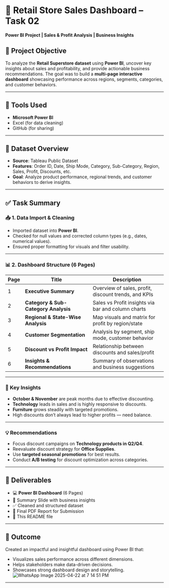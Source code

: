 
# 🛒 Retail Store Sales Dashboard – Task 02  
**Power BI Project | Sales & Profit Analysis | Business Insights**

## 📌 Project Objective
To analyze the **Retail Superstore dataset** using **Power BI**, uncover key insights about sales and profitability, and provide actionable business recommendations. The goal was to build a **multi-page interactive dashboard** showcasing performance across regions, segments, categories, and customer behaviors.

---

## 🧰 Tools Used
- **Microsoft Power BI**
- Excel (for data cleaning)
- GitHub (for sharing)

---

## 📁 Dataset Overview
- **Source**: Tableau Public Dataset
- **Features**: Order ID, Date, Ship Mode, Category, Sub-Category, Region, Sales, Profit, Discounts, etc.
- **Goal**: Analyze product performance, regional trends, and customer behaviors to derive insights.

---

## ✅ Task Summary

### 📥 1. Data Import & Cleaning
- Imported dataset into **Power BI**.
- Checked for null values and corrected column types (e.g., dates, numerical values).
- Ensured proper formatting for visuals and filter usability.

---

### 📊 2. Dashboard Structure (6 Pages)
| Page | Title | Description |
|------|-------|-------------|
| 1 | **Executive Summary** | Overview of sales, profit, discount trends, and KPIs |
| 2 | **Category & Sub-Category Analysis** | Sales vs Profit insights via bar and column charts |
| 3 | **Regional & State-Wise Analysis** | Map visuals and matrix for profit by region/state |
| 4 | **Customer Segmentation** | Analysis by segment, ship mode, customer behavior |
| 5 | **Discount vs Profit Impact** | Relationship between discounts and sales/profit |
| 6 | **Insights & Recommendations** | Summary of observations and business suggestions |

---

### 🧠 Key Insights
- **October & November** are peak months due to effective discounting.
- **Technology** leads in sales and is highly responsive to discounts.
- **Furniture** grows steadily with targeted promotions.
- High discounts don’t always lead to higher profits — need balance.

---

### 💡 Recommendations
- Focus discount campaigns on **Technology products in Q2/Q4**.
- Reevaluate discount strategy for **Office Supplies**.
- Use **targeted seasonal promotions** for best results.
- Conduct **A/B testing** for discount optimization across categories.

---

## 📎 Deliverables
- 💻 **Power BI Dashboard** (6 Pages)
- 📝 Summary Slide with business insights
- ✅ Cleaned and structured dataset
- 📄 Final PDF Report for Submission
- 📘 This README file

---

## 🚀 Outcome
Created an impactful and insightful dashboard using Power BI that:
- Visualizes sales performance across different dimensions.
- Helps stakeholders make data-driven decisions.
- Showcases strong dashboard design and storytelling.
![WhatsApp Image 2025-04-22 at 7 14 51 PM](https://github.com/user-attachments/assets/6544f678-11ea-4f48-96c3-eef1ba09c1fa)

---

